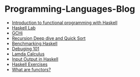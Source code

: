 # Programming-Languages-Blog

* [Introduction to functional programming with Haskell
](Blog1.md)  
* [Haskell Lab](Blog2.md)  
* [GCHi ](Blog3.md)  
* [Recursion Deep dive and Quick Sort](Blog4.md)  
* [Benchmarking Haskell](Blog5.md) 
* [Debuging 101](Blog6.md)  
* [Lamda Calculus](Blog7.md)  
* [Input Output in Haskell](Blog8.md)  
* [Haskell Exercises](Blog9.md)  
* [What are functors?](Blog10.md)  
